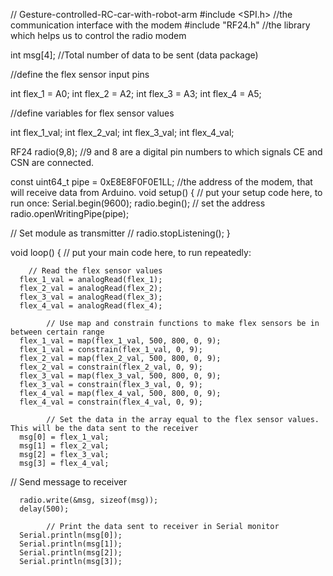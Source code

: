 // Gesture-controlled-RC-car-with-robot-arm
#include <SPI.h>                      //the communication interface with the modem
#include "RF24.h"                     //the library which helps us to control the radio modem

int msg[4]; //Total number of data to be sent (data package)

//define the flex sensor input pins

int flex_1 = A0;
int flex_2 = A2;
int flex_3 = A3; 
int flex_4 = A5;

//define variables for flex sensor values

int flex_1_val;
int flex_2_val;
int flex_3_val; 
int flex_4_val;



RF24 radio(9,8);                     //9 and 8 are a digital pin numbers to which signals CE and CSN are connected.
                                      
const uint64_t pipe = 0xE8E8F0F0E1LL; //the address of the modem, that will receive data from Arduino.
void setup() {
  // put your setup code here, to run once:
  Serial.begin(9600);
  radio.begin();
  // set the address
  radio.openWritingPipe(pipe);


  // Set module as transmitter
  // radio.stopListening();
}

void loop() {
  // put your main code here, to run repeatedly:

		// Read the flex sensor values
      flex_1_val = analogRead(flex_1);
      flex_2_val = analogRead(flex_2);
      flex_3_val = analogRead(flex_3);
      flex_4_val = analogRead(flex_4);

			// Use map and constrain functions to make flex sensors be in between certain range
      flex_1_val = map(flex_1_val, 500, 800, 0, 9);
      flex_1_val = constrain(flex_1_val, 0, 9);
      flex_2_val = map(flex_2_val, 500, 800, 0, 9);
      flex_2_val = constrain(flex_2_val, 0, 9);
      flex_3_val = map(flex_3_val, 500, 800, 0, 9);
      flex_3_val = constrain(flex_3_val, 0, 9);
      flex_4_val = map(flex_4_val, 500, 800, 0, 9);
      flex_4_val = constrain(flex_4_val, 0, 9); 
			
			// Set the data in the array equal to the flex sensor values. This will be the data sent to the receiver
      msg[0] = flex_1_val;
      msg[1] = flex_2_val;
      msg[2] = flex_3_val;
      msg[3] = flex_4_val;
 
  // Send message to receiver

      radio.write(&msg, sizeof(msg));
      delay(500);
			
			// Print the data sent to receiver in Serial monitor
      Serial.println(msg[0]);
      Serial.println(msg[1]);
      Serial.println(msg[2]);
      Serial.println(msg[3]);

